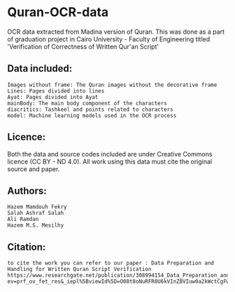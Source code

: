 # Quran-OCR-data
OCR data extracted from Madina version of Quran. This was done as a part of graduation project in Cairo University - Faculty of Engineering titled 'Verification of Correctness of Written Qur'an Script' 


## Data included: 
	Images without frame: The Quran images without the decorative frame
	Lines: Pages divided into lines
	Ayat: Pages divided into Ayat 
	mainBody: The main body component of the characters 
	diacritics: Tashkeel and points related to characters
	model: Machine learning models used in the OCR process

## Licence:
  Both the data and source codes included are under Creative Commons licence (CC BY - ND 4.0). All work using this data must cite the original source and paper.
  

## Authors: 
	Hazem Mamdouh Fekry
	Salah Ashraf Salah
	Ali Ramdan 
	Hazem M.S. Mesilhy
	
## Citation:
	to cite the work you can refer to our paper : Data Preparation and Handling for Written Quran Script Verification
	https://www.researchgate.net/publication/308994154_Data_Preparation_and_Handling_for_Written_Quran_Script_Verification?ev=prf_ov_fet_res&_iepl%5BviewId%5D=O08t8oNuRFR0U6kVInZBVIuw0a2kWctCgFwk&_iepl%5Bcontexts%5D%5B0%5D=prfhpi&_iepl%5Bdata%5D%5BstandardItemCount%5D=1&_iepl%5Bdata%5D%5BuserSelectedItemCount%5D=0&_iepl%5Bdata%5D%5BtopHighlightCount%5D=1&_iepl%5Bdata%5D%5BtopHighlightIndex%5D=1&_iepl%5Bdata%5D%5BfeaturedItem1of1%5D=1&_iepl%5BtargetEntityId%5D=PB%3A308994154&_iepl%5BinteractionType%5D=publicationTitle
	
	
